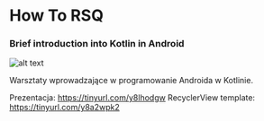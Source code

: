 # How To RSQ
### Brief introduction into Kotlin in Android

![alt text](https://i.imgur.com/RZ62MK4.jpg)

Warsztaty wprowadzające w programowanie Androida w Kotlinie.

Prezentacja: https://tinyurl.com/y8lhodgw
RecyclerView template: https://tinyurl.com/y8a2wpk2
